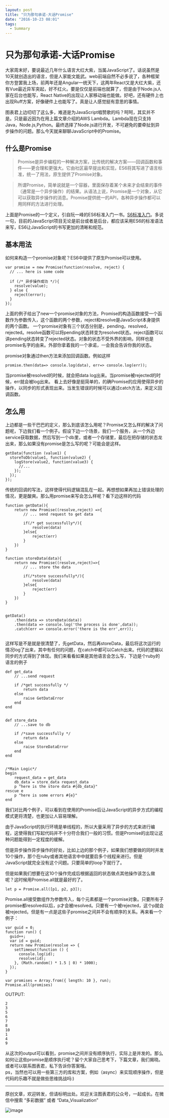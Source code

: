 ```yaml
---
layout: post
title: "只为那句承诺-大话Promise"
date: "2016-10-23 08:01"
tags:
  - Summary
---
```


# 只为那句承诺-大话Promise

大家周末好，要说最近几年什么语言大红大紫，当属JavaScript了。话说虽然是10天就创造出的语言，但是人家能文能武。web前端自然不必多说了，各种框架你方登罢我上场，前两年还是Angular一统天下，这两年React又是大红大紫，还有Vue最近异军突起，好不红火。要是仅仅是前端也就算了，但是由于Node.js人家在后台也能写，React Native的出现让人家移动端也能做。好吧，还有硬件上也出现Ruff方案，好像硬件上也能写了。真是让人感觉挺有意思的事情。

图表君上边叨叨了这么多，难道是为JavaScript唱赞歌的吗？呵呵，其实并不是。只是最近因为在用上篇文章介绍的AWS Lambda。Lambda现在只支持Java，Node.js,Python。最终选择了Node.js进行开发，不可避免的要牵扯到异步操作的问题。那么今天就来聊聊JavaScript中的Promise。

## 什么是Promise

> Promise是异步编程的一种解决方案，比传统的解决方案——回调函数和事件——更合理和更强大。它由社区最早提出和实现，ES6将其写进了语言标准，统一了用法，原生提供了Promise对象。

> 所谓Promise，简单说就是一个容器，里面保存着某个未来才会结束的事件（通常是一个异步操作）的结果。从语法上说，Promise是一个对象，从它可以获取异步操作的消息。Promise提供统一的API，各种异步操作都可以用同样的方法进行处理。

上面是Promise的一个定义，引自阮一峰的ES6标准入门一书。[S6标准入门](http://es6.ruanyifeng.com/)。多说一句，目前的JavaScript项目无论是前台或者是后台，都应该采用ES6的标准语法来写，ES6让JavaScript的书写更加的清晰和规范。

## 基本用法
如何来构造一个promise对象呢？ES6中提供了原生Promise可以使用。

```
var promise = new Promise(function(resolve, reject) {
  // ... here is some code

  if (/* 异步操作成功 */){
    resolve(value);
  } else {
    reject(error);
  }
});
```
上面的例子给出了new一个promise对象的方法，Promise的构造函数接受一个函数作为参数传入，这个函数的两个参数，reject和resolve是JavaScript本身提供的两个函数。
一个promise对象有三个状态分别是，pending，resolved，rejected。resolve函数可以将pending状态转变为resolved状态。reject函数可以讲pending状态转变了rejected状态。对象的状态不受外界的影响，同样也是promise名字的由来。外部你拿着我的一个承诺，一会我会告诉你我的状态。

promise对象通过then方法来添加回调函数。例如这样

```
promise.then(data=> console.log(data), err=> console.log(err));

```
当promise被resolved的时候，就会把data log出来。当promise被rejected的时候，err就会被log出来。
看上去好像是挺简单的，的确Promise的应用使得异步的操作，以同步的形式表现出来。当发生错误的时候可以通过catch方法，来定义回调函数。

## 怎么用
上边都是一些干巴巴的定义，那么到底该怎么用呢？Promise又怎么样的解决了问题呢，下边我们看一个例子。假设下边一个场景，我们一个服务，从一个外边service获取数据，然后写到一个db里，或者一个存储里，最后在把存储的状态龙出来，那么如果没有promise是怎么写的呢？可能会是这样。

```
getData(function (value1) {
  storeToDb(value1, function(value2) {
    logStore(value2, function(value3) {
      //...
    });
  });
});
```
传统的回调的写法，这样使得代码逻辑混乱在一起。再想想如果再加上错误处理的情况，更是酸爽。那么用promise来写会怎么样呢？看下边这样的代码

```
function getData(){
	return new Promise((resolve,reject) =>{
		// ... send request to get data
		
		if(/* get successfully*/){
			resolve(data)
		}else{
			reject(err)
		}
	})
}

function storeData(data){
	return new Promise((resolve,reject)=>{
		// ... store the data
		
		if(/*store successfully*/){
			resolve(data)
		}else{
			reject(err)
		}
	})
}


getData()
	.then(data => storeData(data))
	.then(data => console.log('the process is done',data));
	.catch(err => console.error('there is the err',err));


```
这样写是不是就是很清楚了，先getData，然后再storeData，最后将这次运行的情况log了出来，其中有任何的问题，在catch中都可以Catch出来。代码的逻辑以同步的方式得到了体现。我们来看看如果是其他语言会怎么写，下边是个ruby的语言的例子


```
def get_data 
	// ...send request
	
	if /*get successfully */
		return data
	else
		raise GetDataError
	end
end


def store_data
	// ...save to db
	
	if /*save successfully */
		return data
	else
		raise StoreDataError
	end
end


/*Main Logic*/
begin
	request_data = get_data
	db_data = store_data request_data
	p "here is the store data #{db_data}"
rescue e
	p "here is some errors #{e}"
end
```
我们对比两个例子，可以看到在使用的Promise后让JavaScript的异步方式的编程模式更将清楚，也更加让人容易理解。

由于JavaScript的执行环境是单线程的，所以大量采用了异步的方式来进行编程，这使得我们写起代码并不十分符合我们一般的习惯。但是Promise的出现让这种问题能得到一定程度的缓解。

但是异步操作异步操作的好处，比如上边的那个例子，如果我们想要做的同时并发10个操作，那个在ruby或者其他语言中中就要启多个线程来进行。但是JavaScript就完全没有这个问题。只要简单的loop下就行了。

但是如果我们想要在这10个操作完成后根据返回的状态做点其他操作该怎么做呢？这时候用Promise.all就是最好的了。

```
let p = Promise.all([p1, p2, p3]);

```
Promise.all接受数组作为参数传入，每个元素都是一个promise对象。只要所有子promise都resolved以后，p才会被resolved。只要有一个被rejected，这个p就会被rejected。但是有一点是这些子promise之间并不会有顺序的关系。再来看一个例子：

```
var guid = 0;
function run() {
  guid++;
  var id = guid;
  return new Promise(resolve => {
    setTimeout(function () {
      console.log(id);
      resolve(id);
    }, (Math.random() * 1.5 | 0) * 1000);
  });
}

var promises = Array.from({ length: 10 }, run);
Promise.all(promises)
```
OUTPUT:

```
2
3
5
6
7
8
10
1
4
9
```
从这次的output可以看到，promise之间并没有顺序执行，实际上是并发的。那么如何让这些promise是顺序执行呢？留个大家自己思考下，下篇文章，我们揭晓。或者可以联系图表君，私下告诉你答案哦。 										
ps，当然也可以用一些第三方的库和方案，例如（async）来实现顺序操作，但是代码的乐趣不就是做些思维挑战吗:)


--------

原创文章，欢迎转发，但请标明出处。欢迎关注图表君的公众号，一起成长。在微信中搜索 “多彩数据” 或者 “Data_Visualization”


![image]({{url}}/resources/img/wechat.jpg)